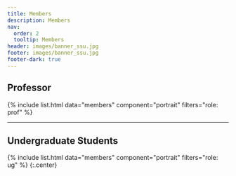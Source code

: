 ```yaml
---
title: Members
description: Members
nav:
  order: 2
  tooltip: Members
header: images/banner_ssu.jpg
footer: images/banner_ssu.jpg
footer-dark: true
---
```


<!-- # <i class="fas fa-users"></i>Members -->




## <i class="fas fa-microscope"></i> Professor
{%
  include list.html
  data="members"
  component="portrait"
  filters="role: prof"
%}



---
## <i class="fas fa-users"></i> Undergraduate Students
{%
  include list.html
  data="members"
  component="portrait"
  filters="role: ug"
%}
{:.center} 

<!-- 
---
## <i class="fas fa-users"></i> Students
{%
  include list.html
  data="members"
  component="portrait"
  filters="role: grad"
%}
-->
<!-- {% include section.html %}
 -->


<!-- ## Funding 
-->

<!-- Our work is made possible by funding from several organizations.
{:.center} 
-->


<!-- {%
  include gallery.html
  style="square"

  image1="images/photo.jpg"
  link1="https://nasa.gov/"
  tooltip1="Cool Foundation"

  image2="images/photo.jpg"
  link2="https://nasa.gov/"
  tooltip2="Cool Institute"

  image3="images/photo.jpg"
  link3="https://nasa.gov/"
  tooltip3="Cool Initiative"

  image4="images/photo.jpg"
  link4="https://nasa.gov/"
  tooltip4="Cool Foundation"

  image5="images/photo.jpg"
  link5="https://nasa.gov/"
  tooltip5="Cool Institute"

  image6="images/photo.jpg"
  link6="https://nasa.gov/"
  tooltip6="Cool Initiative"
%}  -->